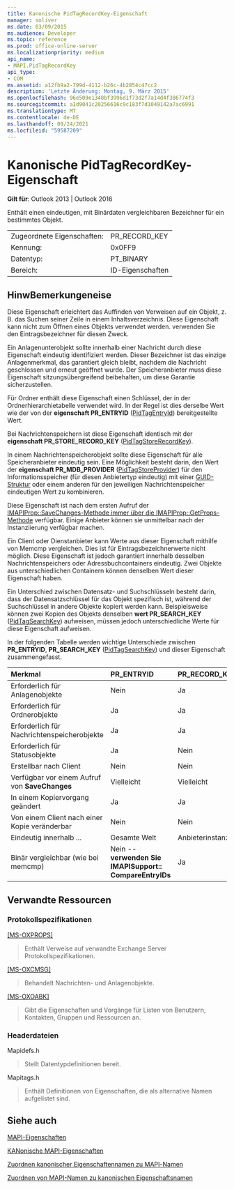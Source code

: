 ```yaml
---
title: Kanonische PidTagRecordKey-Eigenschaft
manager: soliver
ms.date: 03/09/2015
ms.audience: Developer
ms.topic: reference
ms.prod: office-online-server
ms.localizationpriority: medium
api_name:
- MAPI.PidTagRecordKey
api_type:
- COM
ms.assetid: a12fb9a2-799d-4112-b26c-4b2854c47cc2
description: 'Letzte Änderung: Montag, 9. März 2015'
ms.openlocfilehash: 96e509e1348bf3996d1f73d2f7a14d4f386774f3
ms.sourcegitcommit: a1d9041c20256616c9c183f7d1049142a7ac6991
ms.translationtype: MT
ms.contentlocale: de-DE
ms.lasthandoff: 09/24/2021
ms.locfileid: "59587209"
---
```

# <a name="pidtagrecordkey-canonical-property"></a>Kanonische PidTagRecordKey-Eigenschaft

  
  
**Gilt für**: Outlook 2013 | Outlook 2016 
  
Enthält einen eindeutigen, mit Binärdaten vergleichbaren Bezeichner für ein bestimmtes Objekt.
  
|||
|:-----|:-----|
|Zugeordnete Eigenschaften:  <br/> |PR_RECORD_KEY  <br/> |
|Kennung:  <br/> |0x0FF9  <br/> |
|Datentyp:  <br/> |PT_BINARY  <br/> |
|Bereich:  <br/> |ID-Eigenschaften  <br/> |
   
## <a name="remarks"></a>HinwBemerkungeneise

Diese Eigenschaft erleichtert das Auffinden von Verweisen auf ein Objekt, z. B. das Suchen seiner Zeile in einem Inhaltsverzeichnis. Diese Eigenschaft kann nicht zum Öffnen eines Objekts verwendet werden. verwenden Sie den Eintragsbezeichner für diesen Zweck.
  
Ein Anlagenunterobjekt sollte innerhalb einer Nachricht durch diese Eigenschaft eindeutig identifiziert werden. Dieser Bezeichner ist das einzige Anlagenmerkmal, das garantiert gleich bleibt, nachdem die Nachricht geschlossen und erneut geöffnet wurde. Der Speicheranbieter muss diese Eigenschaft sitzungsübergreifend beibehalten, um diese Garantie sicherzustellen.
  
Für Ordner enthält diese Eigenschaft einen Schlüssel, der in der Ordnerhierarchietabelle verwendet wird. In der Regel ist dies derselbe Wert wie der von der **eigenschaft PR_ENTRYID** ([PidTagEntryId](pidtagentryid-canonical-property.md)) bereitgestellte Wert.
  
Bei Nachrichtenspeichern ist diese Eigenschaft identisch mit der **eigenschaft PR_STORE_RECORD_KEY** ([PidTagStoreRecordKey](pidtagstorerecordkey-canonical-property.md)).
  
In einem Nachrichtenspeicherobjekt sollte diese Eigenschaft für alle Speicheranbieter eindeutig sein. Eine Möglichkeit besteht darin, den Wert der **eigenschaft PR_MDB_PROVIDER** ([PidTagStoreProvider](pidtagstoreprovider-canonical-property.md)) für den Informationsspeicher (für diesen Anbietertyp eindeutig) mit einer [GUID-Struktur](guid.md) oder einem anderen für den jeweiligen Nachrichtenspeicher eindeutigen Wert zu kombinieren. 
  
Diese Eigenschaft ist nach dem ersten Aufruf der [IMAPIProp::SaveChanges-Methode immer über die IMAPIProp::GetProps-Methode](imapiprop-savechanges.md) verfügbar. [](imapiprop-getprops.md) Einige Anbieter können sie unmittelbar nach der Instanziierung verfügbar machen. 
  
Ein Client oder Dienstanbieter kann Werte aus dieser Eigenschaft mithilfe von Memcmp vergleichen. Dies ist für Eintragsbezeichnerwerte nicht möglich. Diese Eigenschaft ist jedoch garantiert innerhalb desselben Nachrichtenspeichers oder Adressbuchcontainers eindeutig. Zwei Objekte aus unterschiedlichen Containern können denselben Wert dieser Eigenschaft haben.
  
Ein Unterschied zwischen Datensatz- und Suchschlüsseln besteht darin, dass der Datensatzschlüssel für das Objekt spezifisch ist, während der Suchschlüssel in andere Objekte kopiert werden kann. Beispielsweise können zwei Kopien des Objekts denselben **wert PR_SEARCH_KEY** ([PidTagSearchKey](pidtagsearchkey-canonical-property.md)) aufweisen, müssen jedoch unterschiedliche Werte für diese Eigenschaft aufweisen.
  
In der folgenden Tabelle werden wichtige Unterschiede zwischen **PR_ENTRYID**, **PR_SEARCH_KEY** ([PidTagSearchKey](pidtagsearchkey-canonical-property.md)) und dieser Eigenschaft zusammengefasst. 
  
|**Merkmal**|**PR_ENTRYID**|**PR_RECORD_KEY**|**PR_SEARCH_KEY**|
|:-----|:-----|:-----|:-----|
|Erforderlich für Anlagenobjekte  <br/> |Nein  <br/> |Ja  <br/> |Nein  <br/> |
|Erforderlich für Ordnerobjekte  <br/> |Ja  <br/> |Ja  <br/> |Nein  <br/> |
|Erforderlich für Nachrichtenspeicherobjekte  <br/> |Ja  <br/> |Ja  <br/> |Nein  <br/> |
|Erforderlich für Statusobjekte  <br/> |Ja  <br/> |Nein  <br/> |Nein  <br/> |
|Erstellbar nach Client  <br/> |Nein  <br/> |Nein  <br/> |Ja  <br/> |
|Verfügbar vor einem Aufruf von **SaveChanges** <br/> |Vielleicht  <br/> |Vielleicht  <br/> |Nachrichten ja, andere vielleicht  <br/> |
|In einem Kopiervorgang geändert  <br/> |Ja  <br/> |Ja  <br/> |Nein  <br/> |
|Von einem Client nach einer Kopie veränderbar  <br/> |Nein  <br/> |Nein  <br/> |Ja  <br/> |
|Eindeutig innerhalb ...  <br/> |Gesamte Welt  <br/> |Anbieterinstanz  <br/> |Gesamte Welt  <br/> |
|Binär vergleichbar (wie bei memcmp)  <br/> |Nein -- **verwenden Sie IMAPISupport:: CompareEntryIDs** <br/> |Ja  <br/> |Ja  <br/> |
   
## <a name="related-resources"></a>Verwandte Ressourcen

### <a name="protocol-specifications"></a>Protokollspezifikationen

[[MS-OXPROPS]](https://msdn.microsoft.com/library/f6ab1613-aefe-447d-a49c-18217230b148%28Office.15%29.aspx)
  
> Enthält Verweise auf verwandte Exchange Server Protokollspezifikationen.
    
[[MS-OXCMSG]](https://msdn.microsoft.com/library/7fd7ec40-deec-4c06-9493-1bc06b349682%28Office.15%29.aspx)
  
> Behandelt Nachrichten- und Anlagenobjekte.
    
[[MS-OXOABK]](https://msdn.microsoft.com/library/f4cf9b4c-9232-4506-9e71-2270de217614%28Office.15%29.aspx)
  
> Gibt die Eigenschaften und Vorgänge für Listen von Benutzern, Kontakten, Gruppen und Ressourcen an.
    
### <a name="header-files"></a>Headerdateien

Mapidefs.h
  
> Stellt Datentypdefinitionen bereit.
    
Mapitags.h
  
> Enthält Definitionen von Eigenschaften, die als alternative Namen aufgelistet sind.
    
## <a name="see-also"></a>Siehe auch



[MAPI-Eigenschaften](mapi-properties.md)
  
[KANonische MAPI-Eigenschaften](mapi-canonical-properties.md)
  
[Zuordnen kanonischer Eigenschaftennamen zu MAPI-Namen](mapping-canonical-property-names-to-mapi-names.md)
  
[Zuordnen von MAPI-Namen zu kanonischen Eigenschaftsnamen](mapping-mapi-names-to-canonical-property-names.md)

